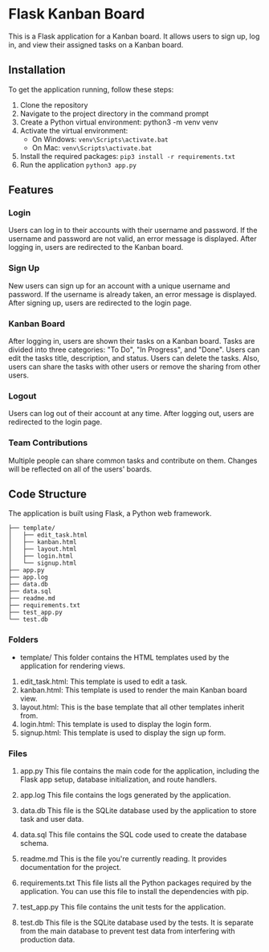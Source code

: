 # Flask Kanban Board
This is a Flask application for a Kanban board. It allows users to sign up, log in, and view their assigned tasks on a Kanban board.

## Installation
To get the application running, follow these steps:

1. Clone the repository
2. Navigate to the project directory in the command prompt
3. Create a Python virtual environment: python3 -m venv venv
4. Activate the virtual environment:
    - On Windows: ```venv\Scripts\activate.bat```
    - On Mac: ```venv\Scripts\activate.bat```
5. Install the required packages: ```pip3 install -r requirements.txt```
6. Run the application ```python3 app.py```

## Features

### Login
Users can log in to their accounts with their username and password. If the username and password are not valid, an error message is displayed. After logging in, users are redirected to the Kanban board.

### Sign Up
New users can sign up for an account with a unique username and password. If the username is already taken, an error message is displayed. After signing up, users are redirected to the login page.

### Kanban Board
After logging in, users are shown their tasks on a Kanban board. Tasks are divided into three categories: "To Do", "In Progress", and "Done". Users can edit the tasks title, description, and status. Users can delete the tasks. Also, users can share the tasks with other users or remove the sharing from other users.

### Logout
Users can log out of their account at any time. After logging out, users are redirected to the login page.

### Team Contributions
Multiple people can share common tasks and contribute on them. Changes will be reflected on all of the users' boards.

## Code Structure
The application is built using Flask, a Python web framework.
```
├── template/
│   ├── edit_task.html
│   ├── kanban.html
│   ├── layout.html
│   ├── login.html
│   └── signup.html
├── app.py
├── app.log
├── data.db
├── data.sql
├── readme.md
├── requirements.txt
├── test_app.py
└── test.db
```
### Folders
- template/
This folder contains the HTML templates used by the application for rendering views.

1. edit_task.html: This template is used to edit a task.
2. kanban.html: This template is used to render the main Kanban board view.
3. layout.html: This is the base template that all other templates inherit from.
4. login.html: This template is used to display the login form.
5. signup.html: This template is used to display the sign up form.
### Files
1. app.py
This file contains the main code for the application, including the Flask app setup, database initialization, and route handlers.

2. app.log
This file contains the logs generated by the application.

3. data.db
This file is the SQLite database used by the application to store task and user data.

4. data.sql
This file contains the SQL code used to create the database schema.

5. readme.md
This is the file you're currently reading. It provides documentation for the project.

6. requirements.txt
This file lists all the Python packages required by the application. You can use this file to install the dependencies with pip.

7. test_app.py
This file contains the unit tests for the application.

8. test.db
This file is the SQLite database used by the tests. It is separate from the main database to prevent test data from interfering with production data.

